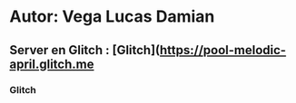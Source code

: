 # Autor: Vega Lucas Damian
## Server en Glitch : [Glitch](https://pool-melodic-april.glitch.me
### Glitch
